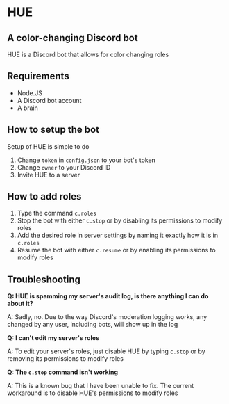 # HUE
## A color-changing Discord bot
HUE is a Discord bot that allows for color changing roles

## Requirements
- Node.JS
- A Discord bot account
- A brain

## How to setup the bot
Setup of HUE is simple to do
1. Change `token` in `config.json` to your bot's token
2. Change `owner` to your Discord ID
3. Invite HUE to a server

## How to add roles
1. Type the command `c.roles`
2. Stop the bot with either `c.stop` or by disabling its permissions to modify roles
3. Add the desired role in server settings by naming it exactly how it is in `c.roles`
4. Resume the bot with either `c.resume` or by enabling its permissions to modify roles

## Troubleshooting
**Q: HUE is spamming my server's audit log, is there anything I can do about it?**

A: Sadly, no. Due to the way Discord's moderation logging works, any changed by any user, including bots, will show up in the log


**Q: I can't edit my server's roles**

A: To edit your server's roles, just disable HUE by typing  `c.stop` or by removing its permissions to modify roles


**Q: The `c.stop` command isn't working**

A: This is a known bug that I have been unable to fix. The current workaround is to disable HUE's permissions to modify roles